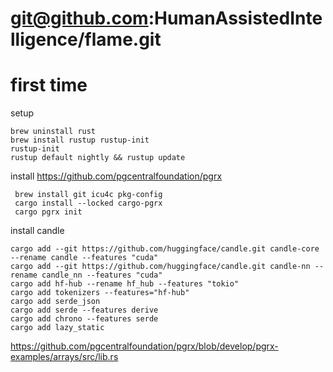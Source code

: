 





 # git@github.com:HumanAssistedIntelligence/flame.git

# first time

setup

    brew uninstall rust
    brew install rustup rustup-init
    rustup-init
    rustup default nightly && rustup update


install https://github.com/pgcentralfoundation/pgrx

     brew install git icu4c pkg-config
     cargo install --locked cargo-pgrx
     cargo pgrx init


install candle

    cargo add --git https://github.com/huggingface/candle.git candle-core --rename candle --features "cuda"
    cargo add --git https://github.com/huggingface/candle.git candle-nn --rename candle_nn --features "cuda"
    cargo add hf-hub --rename hf_hub --features "tokio"
    cargo add tokenizers --features="hf-hub"
    cargo add serde_json
    cargo add serde --features derive
    cargo add chrono --features serde
    cargo add lazy_static


https://github.com/pgcentralfoundation/pgrx/blob/develop/pgrx-examples/arrays/src/lib.rs